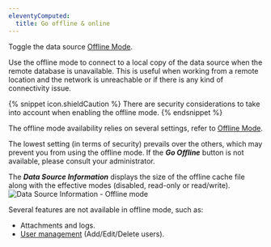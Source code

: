 ```yaml
---
eleventyComputed:
  title: Go offline & online
---
```

Toggle the data source [Offline Mode](/rdm/windows/data-sources/offline-mode/).

Use the offline mode to connect to a local copy of the data source when the remote database is unavailable. This is useful when working from a remote location and the network is unreachable or if there is any kind of connectivity issue.

{% snippet icon.shieldCaution %}
There are security considerations to take into account when enabling the offline mode.
{% endsnippet %}


The offline mode availability relies on several settings, refer to [Offline Mode](/rdm/windows/data-sources/offline-mode/).

The lowest setting (in terms of security) prevails over the others, which may prevent you from using the offline mode. If the ***Go Offline*** button is not available, please consult your administrator.

The ***Data Source Information*** displays the size of the offline cache file along with the effective modes (disabled, read-only or read/write).
![Data Source Information - Offline mode](https://cdnweb.devolutions.net/docs/docs_en_rdm_windows_clip11278.png)

Several features are not available in offline mode, such as:

* Attachments and logs.
* [User management](/rdm/windows/commands/administration/management/user-management/) (Add/Edit/Delete users).

